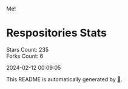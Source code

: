 Me!

# Respositories Stats
Stars Count: 235  
Forks Count: 6

2024-02-12 00:09:05  

This README is automatically generated by [🐰](https://github.com/rnitta/rnitta).
